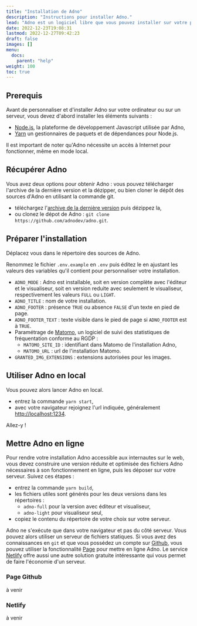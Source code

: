 ```yaml
---
title: "Installation de Adno"
description: "Instructions pour installer Adno."
lead: "Adno est un logiciel libre que vous pouvez installer sur votre propre ordinateur ou sur un serveur statique pour d'autres utilisateurs sur le web."
date: 2022-12-23T19:08:31
lastmod: 2022-12-27T09:42:23  
draft: false 
images: []
menu:
  docs:
    parent: "help"
weight: 100
toc: true
---
```


## Prerequis

Avant de personnaliser et d'installer Adno sur votre ordinateur ou sur un serveur, vous devez d'abord installer les éléments suivants :

- [Node.js](https://nodejs.org/fr), la plateforme de développement Javascript utilisée par Adno,
- [Yarn](https://yarnpkg.com/) un gestionnaires de paquets et de dépendances pour Node.js.

Il est important de noter qu'Adno nécessite un accès à Internet pour fonctionner, même en mode local.

## Récupérer Adno

Vous avez deux options pour obtenir Adno : vous pouvez télécharger l'archive de la dernière version et la dézipper, ou bien cloner le dépôt des sources d'Adno en utilisant la commande git.

- téléchargez l'[archive de la dernière version](https://github.com/adnodev/adno/releases) puis dézippez la,
- ou clonez le dépot de Adno : `git clone https://github.com/adnodev/adno.git`.  
 
## Préparer l'installation

Déplacez vous dans le répertoire des sources de Adno.

Renommez le fichier `.env.example` en `.env`  puis éditez le en ajustant les valeurs des variables qu'il contient pour personnaliser votre installation.

- `ADNO_MODE` : Adno est installable, soit en version complète avec l'éditeur et le visualiseur, soit en version reduite avec seulement le visualiseur, respectivement les valeurs `FULL` ou `LIGHT`.
- `ADNO_TITLE` : nom de votre installation.
- `ADNO_FOOTER` : présence `TRUE` ou absence `FALSE` d'un texte en pied de page.
- `ADNO_FOOTER_TEXT` : texte visible dans le pied de page si `ADNO_FOOTER` est à `TRUE`.
- Paramétrage de [Matomo](), un logiciel de suivi des statistiques de fréquentation conforme au RGDP :
  - `MATOMO_SITE_ID` : identifiant dans Matomo de l'installation Adno,
  - `MATOMO_URL` : url de l'installation Matomo.
- `GRANTED_IMG_EXTENSIONS` : extensions autorisées pour les images. 

## Utiliser Adno en local

Vous pouvez alors lancer Adno en local.

- entrez la commande `yarn start`,
- avec votre navigateur rejoignez l'url indiquée, généralement [http://localhost:1234](http://localhost:1234). 

Allez-y !

## Mettre Adno en ligne 

Pour rendre votre installation Adno accessible aux internautes sur le web, vous devez construire une version réduite et optimisée des fichiers Adno nécessaires à son fonctionnement en ligne, puis les déposer sur votre serveur. Suivez ces étapes :

- entrez la commande `yarn build`,
- les fichiers utiles sont générés pour les deux versions dans les répertoires :
  - `adno-full` pour la version avec éditeur et visualiseur,
  - `adno-light` pour visualiseur seul,
- copiez le contenu du répertoire de votre choix sur votre serveur.

Adno ne s'exécute que dans votre navigateur et pas du côté serveur. Vous pouvez alors utiliser un serveur de fichiers statiques. Si vous avez des connaissances en `git` et que vous possédez un compte sur [Github](https://github.com/), vous pouvez utiliser la fonctionnalité [Page](https://pages.github.com/) pour mettre en ligne Adno. Le service [Netlify](https://www.netlify.com/) offre aussi une autre solution gratuite intéressante qui vous permet de faire l'économie d'un serveur.  

### Page Github

à venir 

### Netlify 

à venir 

